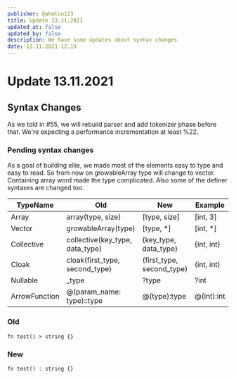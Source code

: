 ```yaml
---
publisher: @ahmtcn123
title: Update 13.11.2021
updated_at: false
updated_by: false
description: We have some updates about syntax changes
date: 13.11.2021-12.19
---
```

# Update 13.11.2021

## Syntax Changes

As we told in #55, we will rebuild parser and add tokenizer phase before that. We're expecting a performance incrementation at least %22.

### Pending syntax changes

As a goal of building ellie, we made most of the elements easy to type and easy to read. So from now on growableArray type will change to vector. Containing array word made the type complicated. Also some of the definer syntaxes are changed too.

| TypeName                 | Old                               |     New                   |  Example          |
|--------------------------|-----------------------------------|---------------------------|-------------------|
| Array                    | array(type, size)                 | [type, size]              | [int, 3]          |
| Vector                   | growableArray(type)               | [type, *]                 | [int, *]          |
| Collective               | collective(key_type, data_type)   | {key_type, data_type}     | {int, int}        |
| Cloak                    | cloak(first_type, second_type)    | (first_type, second_type) | (int, int)        |
| Nullable                 | _type                             | ?type                     | ?int              |
| ArrowFunction            | @(param_name: type)::type         | @(type):type  | @(int):int |


### Old
```ellie
fn test() > string {}
```

### New
```ellie
fn test() : string {}
```
